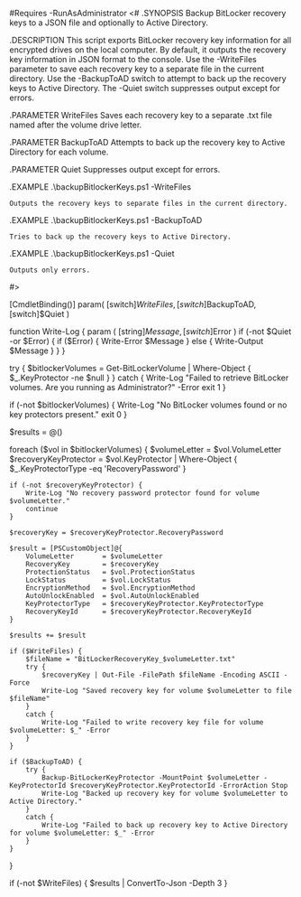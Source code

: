 #Requires -RunAsAdministrator
<#
.SYNOPSIS
    Backup BitLocker recovery keys to a JSON file and optionally to Active Directory.

.DESCRIPTION
    This script exports BitLocker recovery key information for all encrypted drives on the local computer.
    By default, it outputs the recovery key information in JSON format to the console.
    Use the -WriteFiles parameter to save each recovery key to a separate file in the current directory.
    Use the -BackupToAD switch to attempt to back up the recovery keys to Active Directory.
    The -Quiet switch suppresses output except for errors.

.PARAMETER WriteFiles
    Saves each recovery key to a separate .txt file named after the volume drive letter.

.PARAMETER BackupToAD
    Attempts to back up the recovery key to Active Directory for each volume.

.PARAMETER Quiet
    Suppresses output except for errors.

.EXAMPLE
    .\backupBitlockerKeys.ps1 -WriteFiles

    Outputs the recovery keys to separate files in the current directory.

.EXAMPLE
    .\backupBitlockerKeys.ps1 -BackupToAD

    Tries to back up the recovery keys to Active Directory.

.EXAMPLE
    .\backupBitlockerKeys.ps1 -Quiet

    Outputs only errors.

#>

[CmdletBinding()]
param(
    [switch]$WriteFiles,
    [switch]$BackupToAD,
    [switch]$Quiet
)

function Write-Log {
    param (
        [string]$Message,
        [switch]$Error
    )
    if (-not $Quiet -or $Error) {
        if ($Error) {
            Write-Error $Message
        }
        else {
            Write-Output $Message
        }
    }
}

try {
    $bitlockerVolumes = Get-BitLockerVolume | Where-Object { $_.KeyProtector -ne $null }
}
catch {
    Write-Log "Failed to retrieve BitLocker volumes. Are you running as Administrator?" -Error
    exit 1
}

if (-not $bitlockerVolumes) {
    Write-Log "No BitLocker volumes found or no key protectors present."
    exit 0
}

$results = @()

foreach ($vol in $bitlockerVolumes) {
    $volumeLetter = $vol.VolumeLetter
    $recoveryKeyProtector = $vol.KeyProtector | Where-Object { $_.KeyProtectorType -eq 'RecoveryPassword' }

    if (-not $recoveryKeyProtector) {
        Write-Log "No recovery password protector found for volume $volumeLetter."
        continue
    }

    $recoveryKey = $recoveryKeyProtector.RecoveryPassword

    $result = [PSCustomObject]@{
        VolumeLetter       = $volumeLetter
        RecoveryKey        = $recoveryKey
        ProtectionStatus   = $vol.ProtectionStatus
        LockStatus         = $vol.LockStatus
        EncryptionMethod   = $vol.EncryptionMethod
        AutoUnlockEnabled  = $vol.AutoUnlockEnabled
        KeyProtectorType   = $recoveryKeyProtector.KeyProtectorType
        RecoveryKeyId      = $recoveryKeyProtector.RecoveryKeyId
    }

    $results += $result

    if ($WriteFiles) {
        $fileName = "BitLockerRecoveryKey_$volumeLetter.txt"
        try {
            $recoveryKey | Out-File -FilePath $fileName -Encoding ASCII -Force
            Write-Log "Saved recovery key for volume $volumeLetter to file $fileName"
        }
        catch {
            Write-Log "Failed to write recovery key file for volume $volumeLetter: $_" -Error
        }
    }

    if ($BackupToAD) {
        try {
            Backup-BitLockerKeyProtector -MountPoint $volumeLetter -KeyProtectorId $recoveryKeyProtector.KeyProtectorId -ErrorAction Stop
            Write-Log "Backed up recovery key for volume $volumeLetter to Active Directory."
        }
        catch {
            Write-Log "Failed to back up recovery key to Active Directory for volume $volumeLetter: $_" -Error
        }
    }
}

if (-not $WriteFiles) {
    $results | ConvertTo-Json -Depth 3
}
